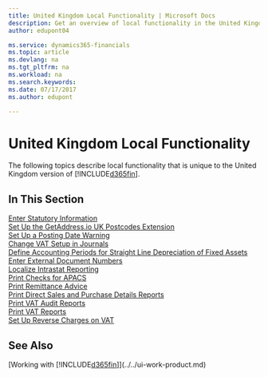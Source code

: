```yaml
---
title: United Kingdom Local Functionality | Microsoft Docs
description: Get an overview of local functionality in the United Kingdom version of Finance and Operations, Business edition.
author: edupont04

ms.service: dynamics365-financials
ms.topic: article
ms.devlang: na
ms.tgt_pltfrm: na
ms.workload: na
ms.search.keywords:
ms.date: 07/17/2017
ms.author: edupont

---
```

# United Kingdom Local Functionality
The following topics describe local functionality that is unique to the United Kingdom version of [!INCLUDE[d365fin](../../includes/d365fin_md.md)].  

## In This Section  
[Enter Statutory Information](how-to-enter-statutory-information.md)  
[Set Up the GetAddress.io UK Postcodes Extension](uk-setup-postal-code-service.md)  
[Set Up a Posting Date Warning](how-to-set-up-a-posting-date-warning.md)  
[Change VAT Setup in Journals](how-to-change-vat-setup-in-journals.md)  
[Define Accounting Periods for Straight Line Depreciation of Fixed Assets](how-to-define-accounting-periods-for-straight-line-depreciation-of-fixed-assets.md)  
[Enter External Document Numbers](how-to-enter-external-document-numbers.md)  
[Localize Intrastat Reporting](how-to-localize-intrastat-reporting.md)  
[Print Checks for APACS](how-to-print-checks-for-apacs.md)  
[Print Remittance Advice](how-to-print-remittance-advice.md)  
[Print Direct Sales and Purchase Details Reports](how-to-print-direct-sales-and-purchase-details-reports.md)  
[Print VAT Audit Reports](how-to-print-vat-audit-reports.md)  
[Print VAT Reports](how-to-print-vat-reports.md)  
[Set Up Reverse Charges on VAT](how-to-set-up-reverse-charges-on-vat.md)  

## See Also
[Working with [!INCLUDE[d365fin](../../includes/d365fin_md.md)]](../../ui-work-product.md)  
